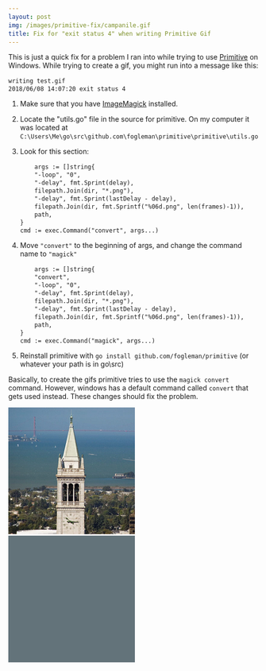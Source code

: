 ```yaml
---
layout: post
img: /images/primitive-fix/campanile.gif
title: Fix for "exit status 4" when writing Primitive Gif
---
```


This is just a quick fix for a problem I ran into while trying to use [Primitive](https://github.com/fogleman/primitive)
on Windows. While trying to create a gif, you might run into a message like this:

```
writing test.gif
2018/06/08 14:07:20 exit status 4
```

1. Make sure that you have [ImageMagick]([https://www.imagemagick.org/script/download.php) installed.

2. Locate the "utils.go" file in the source for primitive. On my computer it was located at `C:\Users\Me\go\src\github.com\fogleman\primitive\primitive\utils.go`

3. Look for this section: 
	```
		args := []string{
		"-loop", "0",
		"-delay", fmt.Sprint(delay),
		filepath.Join(dir, "*.png"),
		"-delay", fmt.Sprint(lastDelay - delay),
		filepath.Join(dir, fmt.Sprintf("%06d.png", len(frames)-1)),
		path,
	}
	cmd := exec.Command("convert", args...)
	```
4. Move `"convert"` to the beginning of args, and change the command name to `"magick"`
	```
		args := []string{
		"convert",
		"-loop", "0",
		"-delay", fmt.Sprint(delay),
		filepath.Join(dir, "*.png"),
		"-delay", fmt.Sprint(lastDelay - delay),
		filepath.Join(dir, fmt.Sprintf("%06d.png", len(frames)-1)),
		path,
	}
	cmd := exec.Command("magick", args...)
	```
	
5. Reinstall primitive with `go install github.com/fogleman/primitive` (or whatever your path is in go\src\)

Basically, to create the gifs primitive tries to use the `magick convert` command.
However, windows has a default command called `convert` that gets used instead.
These changes should fix the problem.

![](/images/primitive-fix/campanile.jpg)
![](/images/primitive-fix/campanile.gif)